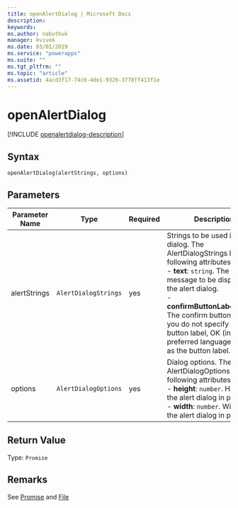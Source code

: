 ```yaml
---
title: openAlertDialog | Microsoft Docs
description: 
keywords:
ms.author: nabuthuk
manager: kvivek
ms.date: 03/01/2019
ms.service: "powerapps"
ms.suite: ""
ms.tgt_pltfrm: ""
ms.topic: "article"
ms.assetid: 4acd3f17-74c0-4de1-9326-3778ff413f1e
---
```


# openAlertDialog

[!INCLUDE [openalertdialog-description](includes/openalertdialog-description.md)]

## Syntax

`openAlertDialog(alertStrings, options)`

## Parameters

| Parameter Name|Type|Required|Description|
| ------------- |----|--------|-----------|
|alertStrings|`AlertDialogStrings`|yes|Strings to be used in alert dialog. The AlertDialogStrings has the following attributes:<br/>- **text**: `string`. The message to be displayed in the alert dialog. <br/>- **confirmButtonLabel**:`string`. The confirm button label. if you do not specify the button label, OK (in user's preferred language) is used as the button label.|
|options|`AlertDialogOptions`|yes|Dialog options. The AlertDialogOptions has the following attributes:<br/>- **height**: `number`. Height of the alert dialog in pixels. <br/>- **width**: `number`. Width of the alert dialog in pixels|

## Return Value

Type: `Promise`

## Remarks

See [Promise](https://developer.mozilla.org/docs/Web/JavaScript/Reference/Global_Objects/Promise) and [File](https://developer.mozilla.org/docs/Web/API/File)

